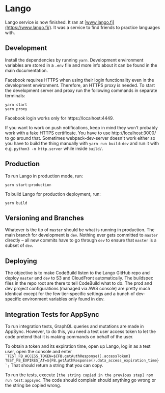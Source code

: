 Lango
===

Lango service is now finished. It ran at [www.lango.fi](https://www.lango.fi/). It was a service to find friends to practice languages with.

Development
---

Install the dependencies by running `yarn`. Development environment variables are stored in a `.env` file and more info about it can be found in the main documentation.

Facebook requires HTTPS when using their login functionality even in the development environment. Therefore, an HTTPS proxy is needed. To start the development server and proxy run the following commands in separate terminals:

    yarn start
    yarn proxy

Facebook login works only for https://localhost:4449.

If you want to work on push notifications, keep in mind they won't probably work with a fake HTTPS certificate. You have to use http://localhost:3000/ to go around that. Sometimes webpack-dev-server doesn't work either so you have to build the thing manually with `yarn run build:dev` and run it with e.g. `python3 -m http.server` while inside `build/`.

Production
---

To run Lango in production mode, run:

    yarn start:production

To build Lango for production deployment, run:

    yarn build

Versioning and Branches
---

Whatever is the tip of `master` should be what is running in production. The main branch for development is `dev`. Nothing ever gets committed to `master` directly – all new commits have to go through `dev` to ensure that `master` is a subset of `dev`.

Deploying
---

The objective is to make CodeBuild listen to the Lango GitHub repo and deploy `master` and `dev` to S3 and CloudFront automatically. The buildspec files in the repo root are there to tell CodeBuild what to do. The prod and dev project configurations (managed via AWS console) are pretty much identical except for the few tier-specific settings and a bunch of dev-specific environment variables only found in dev.

Integration Tests for AppSync
---

To run integration tests, GraphQL queries and mutations are made in AppSync. However, to do this, you need a test user access token to let the code pretend that it is making commands on behalf of the user.

To obtain a token and its expiration time, open up Lango, log in as a test user, open the console and enter `` `TEST_FB_ACCESS_TOKEN=${FB.getAuthResponse().accessToken} TEST_FB_EXPIRES_AT=${FB.getAuthResponse().data_access_expiration_time}`;`` That should return a string that you can copy.

To run the tests, execute `[the string copied in the previous step] npm run test:appsync`. The code should complain should anything go wrong or the string be copied wrong.
